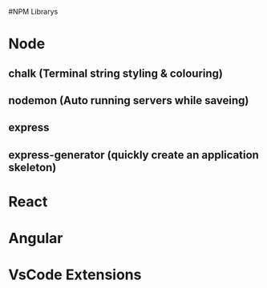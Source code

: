 #NPM Librarys

# Node
## chalk (Terminal string styling & colouring)
## nodemon (Auto running servers while saveing)
## express
## express-generator (quickly create an application skeleton)

# React

# Angular

# VsCode Extensions

